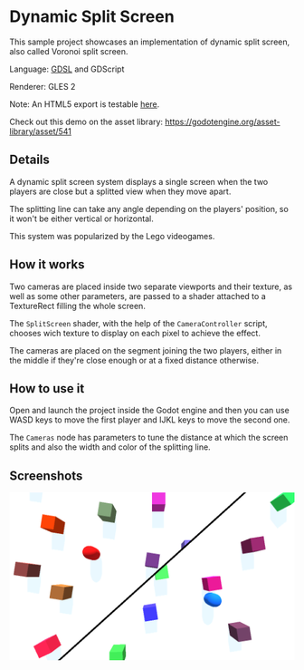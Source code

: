 # Dynamic Split Screen

This sample project showcases an implementation of dynamic
split screen, also called Voronoi split screen.

Language: [GDSL](https://docs.godotengine.org/en/latest/tutorials/shaders/shader_reference/shading_language.html) and GDScript

Renderer: GLES 2

Note: An HTML5 export is testable
[here](https://benjaminnavarro.github.io/godot_dynamic_split_screen/index.html).

Check out this demo on the asset library: https://godotengine.org/asset-library/asset/541

## Details

A dynamic split screen system displays a single screen when
the two players are close but a splitted view when they move apart.

The splitting line can take any angle depending on the players'
position, so it won't be either vertical or horizontal.

This system was popularized by the Lego videogames.

## How it works

Two cameras are placed inside two separate viewports and their
texture, as well as some other parameters, are passed to a
shader attached to a TextureRect filling the whole screen.

The `SplitScreen` shader, with the help of the `CameraController`
script, chooses wich texture to display on each pixel to
achieve the effect.

The cameras are placed on the segment joining the two players,
either in the middle if they're close enough or at a fixed
distance otherwise.

## How to use it

Open and launch the project inside the Godot engine and then
you can use WASD keys to move the first player and IJKL keys
to move the second one.

The `Cameras` node has parameters to tune the distance at
which the screen splits and also the width and color of
the splitting line.

## Screenshots

![Screenshots](screenshots/splitscreen.png)
